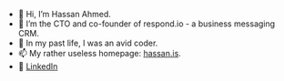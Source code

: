 - 👋 Hi, I’m Hassan Ahmed.
- 👀 I’m the CTO and co-founder of respond.io - a business messaging CRM.
- 🌱 In my past life, I was an avid coder.
- 📫 My rather useless homepage: [hassan.is](https://hassan.is).
- 📃 [LinkedIn](https://www.linkedin.com/in/zahassanyum/)

<!---
zahassanyum/zahassanyum is a ✨ special ✨ repository because its `README.md` (this file) appears on your GitHub profile.
You can click the Preview link to take a look at your changes.
--->
